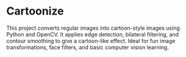 # Cartoonize
This project converts regular images into cartoon-style images using Python and OpenCV. It applies edge detection, bilateral filtering, and contour smoothing to give a cartoon-like effect. Ideal for fun image transformations, face filters, and basic computer vision learning.
